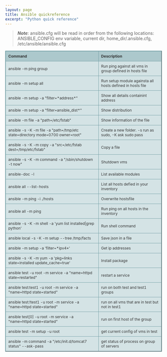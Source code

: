 ```yaml
---
layout: page 
title: Ansible quickreference
excerpt: "Python quick reference"
---
```

> ***Note***: ansible.cfg will be read in order from the following locations: ANSIBLE_CONFIG env variable, current dir, home_dir/.ansible.cfg, /etc/ansible/ansible.cfg

<style type="text/css">
.tftable {font-size:12px;color:#333333;width:100%;border-width: 1px;border-color: #729ea5;border-collapse: collapse;}
.tftable th {font-size:12px;background-color:#acc8cc;border-width: 1px;padding: 8px;border-style: solid;border-color: #729ea5;text-align:left;}
.tftable tr {background-color:#d4e3e5;}
.tftable td {font-size:12px;border-width: 1px;padding: 8px;border-style: solid;border-color: #729ea5;}
.tftable tr:hover {background-color:#ffffff;}
</style>
<table class="tftable" border="1">
<tbody>
<tr><th>Command</th><th>Description</th></tr>
<tr><td>ansible -m ping group</td><td>Run ping against all vms in group defined in hosts file</td></tr>
<tr><td>ansible -m setup all</td><td>Run setup module againsta all hosts defined in hosts file</td></tr>
<tr><td>ansible <hosts> -m setup -a "filter=*address*"</td><td>Show all details containint address</td></tr>
<tr><td>ansible <hosts> -m setup -a "filter=ansible_dist*"</td><td>Show distribution</td></tr>
<tr><td>ansible <hosts> -m file -a "path=/etc/fstab"</td><td>Show information of the file	</td></tr>
<tr><td>ansible <host> -s -K -m file -a "path=/tmp/etc state=directory mode=0700 owner=root"</td><td>Create a new folder. -s run as sudo, -K ask sudo pass</td></tr>
<tr><td>ansible <hosts> -s -K -m copy -a "src=/etc/fstab dest=/tmp/etc/fstab"</td><td>Copy a file</td></tr>
<tr><td>ansible <hosts> -s -K -m command -a "/sbin/shutdown -t now"</td><td>Shutdown vms</td></tr>
<tr><td>ansible-doc -l 	</td><td>List available modules</td></tr>
<tr><td>ansible all --list-hosts</td><td>List all hosts defied in your inventory</td></tr>
<tr><td>ansible <hosts> -m ping -i ./hosts</td><td>Overwrite hostsfile</td></tr>
<tr><td>ansible all -m ping	</td><td>Run ping on all hosts in the inventory</td></tr>

<tr><td>ansible <hosts> -s -K -m shell -a 'yum list installed|grep python'	</td><td>Run shell command </td></tr>
<tr><td>ansible local -s -K -m setup --tree /tmp/facts</td><td>Save json in a file  </td></tr>
<tr><td>ansible <hosts> -m setup  -a 'filter=*ipv4*'	</td><td>Get ip addresses</td></tr>
<tr><td>ansible <host> -s -K -m yum  -a 'pkg=links state=installed update_cache=true'</td><td>Install package </td></tr>


<tr><td>ansible test -u root -m service -a "name=httpd state=restarted"	</td><td> restart a service</td></tr> 
<tr><td>ansible test:test1 -u root -m service -a "name=httpd state=started"	</td><td> run on both test and test1 groups</td></tr>
<tr><td>ansible test:!test1 -u root -m service -a "name=httpd state=started" </td><td> run on all vms that are in test but not in test1</td></tr>
<tr><td>ansible test[0] -u root -m service -a "name=httpd state=started" </td><td> run on first host of the group </td></tr>

<tr><td>ansible test -m setup -u root	 </td><td> get current config of vms in test</td></tr>

<tr><td>ansible <group> -m command -a "/etc/init.d/tomcat7 status" --ask-pass</td><td> get status of process on group of servers</td></tr>
</tbody>
</table>
